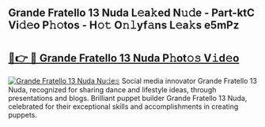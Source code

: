 ## Grande Fratello 13 Nuda L𝚎a𝚔ed N𝚞𝚍e - Part-ktC Vi𝚍𝚎o P𝚑𝚘tos - H𝚘𝚝 O𝚗𝚕yf𝚊ns L𝚎a𝚔s e5mPz

# <h2><a href="http://kf1t0g.oniu.top/?m=Grande+Fratello+13+Nuda">🔗👉 🔴 Grande Fratello 13 Nuda P𝚑ot𝚘𝚜 V𝚒d𝚎o</a></h2>

[![Grande Fratello 13 Nuda Nu𝚍e𝚜](https://i.imgur.com/0qMVB7G.gif)](http://kf1t0g.oniu.top/?m=Grande+Fratello+13+Nuda)
Social media innovator Grande Fratello 13 Nuda, recognized for sharing dance and lifestyle ideas, through presentations and blogs. Brilliant puppet builder Grande Fratello 13 Nuda, celebrated for their exceptional skills and accomplishments in creating puppets.  
